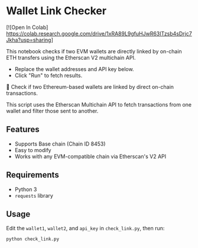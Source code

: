 # Wallet Link Checker

[![Open In Colab] https://colab.research.google.com/drive/1xRA89L9gfuHJwR63ITzsb4sDrjc7Jkha?usp=sharing]

This notebook checks if two EVM wallets are directly linked by on-chain ETH transfers using the Etherscan V2 multichain API.

- Replace the wallet addresses and API key below.
- Click "Run" to fetch results.

🧠 Check if two Ethereum-based wallets are linked by direct on-chain transactions.

This script uses the Etherscan Multichain API to fetch transactions from one wallet and filter those sent to another.

## Features
- Supports Base chain (Chain ID 8453)
- Easy to modify
- Works with any EVM-compatible chain via Etherscan's V2 API

## Requirements
- Python 3
- `requests` library

## Usage
Edit the `wallet1`, `wallet2`, and `api_key` in `check_link.py`, then run:

```bash
python check_link.py
